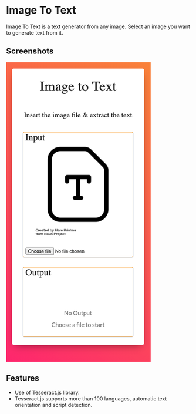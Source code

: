 # Image To Text

Image To Text is a text generator from any image. Select an image you want to generate text from it.


## Screenshots

<img src="image_to_text-screenshot.png">
  
## Features

- Use of Tesseract.js library.
- Tesseract.js supports more than 100 languages, automatic text orientation and script detection.